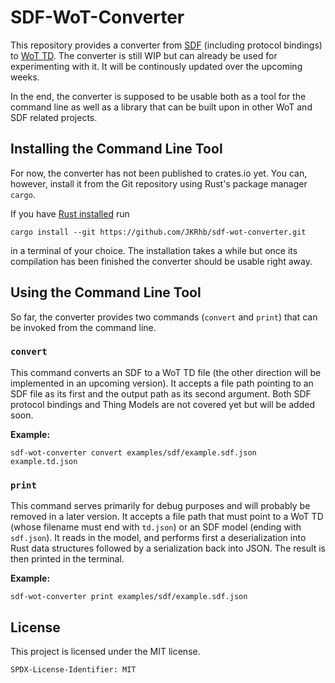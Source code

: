 # SDF-WoT-Converter

This repository provides a converter from [SDF](https://datatracker.ietf.org/doc/html/draft-ietf-asdf-sdf-05) (including protocol bindings) to [WoT TD](https://www.w3.org/TR/wot-thing-description/).
The converter is still WIP but can already be used for experimenting with it.
It will be continously updated over the upcoming weeks.

In the end, the converter is supposed to be usable both as a tool for the command line as well as a library that can be built upon in other WoT and SDF related projects.

## Installing the Command Line Tool

For now, the converter has not been published to crates.io yet.
You can, however, install it from the Git repository using Rust's package manager `cargo`.

If you have [Rust installed](https://www.rust-lang.org/tools/install) run

```
cargo install --git https://github.com/JKRhb/sdf-wot-converter.git
```

in a terminal of your choice.
The installation takes a while but once its compilation has been finished the converter should be usable right away.

## Using the Command Line Tool

So far, the converter provides two commands (`convert` and `print`) that can be invoked from the command line.

### `convert`

This command converts an SDF to a WoT TD file (the other direction will be implemented in an upcoming version).
It accepts a file path pointing to an SDF file as its first and the output path as its second argument.
Both SDF protocol bindings and Thing Models are not covered yet but will be added soon.

**Example:**

```
sdf-wot-converter convert examples/sdf/example.sdf.json example.td.json
```

### `print`

This command serves primarily for debug purposes and will probably be removed in a later version.
It accepts a file path that must point to a WoT TD (whose filename must end with `td.json`) or an SDF model (ending with `sdf.json`).
It reads in the model, and performs first a deserialization into Rust data structures followed by a serialization back into JSON.
The result is then printed in the terminal.

**Example:**

```
sdf-wot-converter print examples/sdf/example.sdf.json
```

## License

This project is licensed under the MIT license.

```
SPDX-License-Identifier: MIT
```
